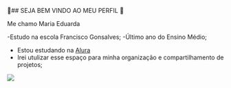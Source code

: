 🦋## SEJA BEM VINDO AO MEU PERFIL 🦋

Me chamo Maria Eduarda

-Estudo na escola Francisco Gonsalves;
-Último ano do Ensino Médio;
- Estou estudando na [Alura](https://www.alura.com.br)
- Irei utulizar esse espaço para minha organização e compartilhamento de projetos;


![](https://media.tenor.com/MTl2RygQbPIAAAAM/billie-billie-eilish.gif)
